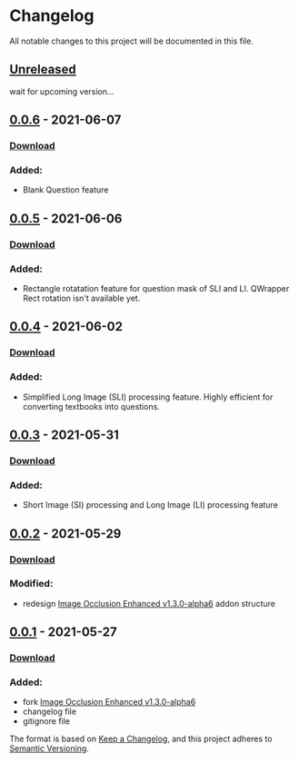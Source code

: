 # Changelog
All notable changes to this project will be documented in this file.


## [Unreleased]
wait for upcoming version...

## [0.0.6] - 2021-06-07
### [Download](https://github.com/arman-bhaai/image-occlusion-armanian-mod/releases/tag/v0.0.6)
### Added:
- Blank Question feature 

## [0.0.5] - 2021-06-06
### [Download](https://github.com/arman-bhaai/image-occlusion-armanian-mod/releases/tag/v0.0.5)
### Added:
- Rectangle rotatation feature for question mask of SLI and LI. QWrapper Rect rotation isn't available yet. 

## [0.0.4] - 2021-06-02
### [Download](https://github.com/arman-bhaai/image-occlusion-armanian-mod/releases/tag/v0.0.4)
### Added:
- Simplified Long Image (SLI) processing feature. Highly efficient for converting textbooks into questions.

## [0.0.3] - 2021-05-31
### [Download](https://github.com/arman-bhaai/image-occlusion-armanian-mod/releases/tag/v0.0.3)
### Added:
- Short Image (SI) processing and Long Image (LI) processing feature
  
## [0.0.2] - 2021-05-29
### [Download](https://github.com/arman-bhaai/image-occlusion-armanian-mod/releases/tag/v0.0.2)
### Modified:
- redesign [Image Occlusion Enhanced v1.3.0-alpha6](https://github.com/glutanimate/image-occlusion-enhanced/releases/tag/v1.3.0-alpha6) addon structure
   
## [0.0.1] - 2021-05-27
### [Download](https://github.com/arman-bhaai/image-occlusion-armanian-mod/releases/tag/v0.0.1)
### Added:
- fork [Image Occlusion Enhanced v1.3.0-alpha6](https://github.com/glutanimate/image-occlusion-enhanced/releases/tag/v1.3.0-alpha6)
- changelog file
- gitignore file

[Unreleased]: https://github.com/arman-bhaai/image-occlusion-armanian-mod/compare/v0.0.6...HEAD
[0.0.6]: https://github.com/arman-bhaai/image-occlusion-armanian-mod/compare/v0.0.5...v0.0.6
[0.0.5]: https://github.com/arman-bhaai/image-occlusion-armanian-mod/compare/v0.0.4...v0.0.5
[0.0.4]: https://github.com/arman-bhaai/image-occlusion-armanian-mod/compare/v0.0.3...v0.0.4
[0.0.3]: https://github.com/arman-bhaai/image-occlusion-armanian-mod/compare/v0.0.2...v0.0.3
[0.0.2]: https://github.com/arman-bhaai/image-occlusion-armanian-mod/compare/v0.0.1...v0.0.2
[0.0.1]: https://github.com/arman-bhaai/image-occlusion-armanian-mod/releases/tag/v0.0.1


The format is based on [Keep a Changelog](https://keepachangelog.com/en/1.0.0/),
and this project adheres to [Semantic Versioning](https://semver.org/spec/v2.0.0.html).